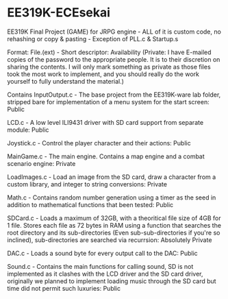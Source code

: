 # EE319K-ECEsekai
EE319K Final Project (GAME) for JRPG engine - ALL of it is custom code, no rehashing or copy &amp; pasting - Exception of PLL.c & Startup.s

Format:
File.(ext) - Short descriptor: Availability (Private: I have E-mailed copies of the password to the appropriate people. It is to their discretion on sharing the contents. I will only mark something as private as those files took the most work to implement, and you should really do the work yourself to fully understand the material.)

Contains
InputOutput.c - The base project from the EE319K-ware lab folder, stripped bare for implementation of a menu system for the start screen: Public

LCD.c - A low level ILI9431 driver with SD card support from separate module: Public

Joystick.c - Control the player character and their actions: Public

MainGame.c - The main engine. Contains a map engine and a combat scenario engine: Private

LoadImages.c - Load an image from the SD card, draw a character from a custom library, and integer to string conversions: Private

Math.c - Contains random number generation using a timer as the seed in addition to mathematical functions that been tested: Public

SDCard.c - Loads a maximum of 32GB, with a theoritical file size of 4GB for 1 file. Stores each file as 72 bytes in RAM using a function that searches the root directory and its sub-directories (Even sub-sub-directories if you're so inclined), sub-directories are searched via recurrsion: Absolutely Private

DAC.c - Loads a sound byte for every output call to the DAC: Public

Sound.c - Contains the main functions for calling sound, SD is not implemented as it clashes with the LCD driver and the SD card driver, originally we planned to implement loading music through the SD card but time did not permit such luxuries: Public

